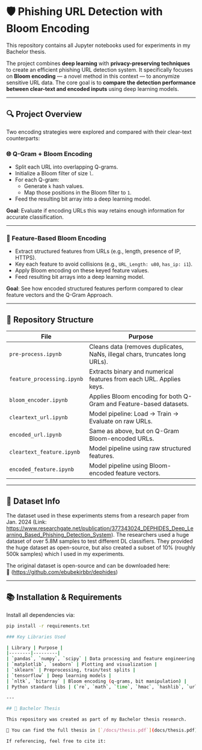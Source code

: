 # 🛡️ Phishing URL Detection with Bloom Encoding

This repository contains all Jupyter notebooks used for experiments in my Bachelor thesis.

The project combines **deep learning** with **privacy-preserving techniques** to create an efficient phishing URL detection system. It specifically focuses on **Bloom encoding** — a novel method in this context — to anonymize sensitive URL data. The core goal is to **compare the detection performance between clear-text and encoded inputs** using deep learning models.

---

## 🔍 Project Overview

Two encoding strategies were explored and compared with their clear-text counterparts:

### 🌐 Q-Gram + Bloom Encoding

- Split each URL into overlapping Q-grams.
- Initialize a Bloom filter of size `l`.
- For each Q-gram:
  - Generate `k` hash values.
  - Map those positions in the Bloom filter to `1`.
- Feed the resulting bit array into a deep learning model.

**Goal**: Evaluate if encoding URLs this way retains enough information for accurate classification.

---

### 🧩 Feature-Based Bloom Encoding

- Extract structured features from URLs (e.g., length, presence of IP, HTTPS).
- Key each feature to avoid collisions (e.g., `URL_Length: u80`, `has_ip: i1`).
- Apply Bloom encoding on these keyed feature values.
- Feed resulting bit arrays into a deep learning model.

**Goal**: See how encoded structured features perform compared to clear feature vectors and the Q-Gram Approach. 

---

## 📁 Repository Structure

| File | Purpose |
|------|---------|
| `pre-process.ipynb` | Cleans data (removes duplicates, NaNs, illegal chars, truncates long URLs). |
| `feature_processing.ipynb` | Extracts binary and numerical features from each URL. Applies keys. |
| `bloom_encoder.ipynb` | Applies Bloom encoding for both Q-Gram and Feature-based datasets. |
| `cleartext_url.ipynb` | Model pipeline: Load → Train → Evaluate on raw URLs. |
| `encoded_url.ipynb` | Same as above, but on Q-Gram Bloom-encoded URLs. |
| `cleartext_feature.ipynb` | Model pipeline using raw structured features. |
| `encoded_feature.ipynb` | Model pipeline using Bloom-encoded feature vectors. |

---

## 🧪 Dataset Info

The dataset used in these experiments stems from a research paper from Jan. 2024 (Link: https://www.researchgate.net/publication/377343024_DEPHIDES_Deep_Learning_Based_Phishing_Detection_System).
The researchers used a huge dataset of over 5.8M samples to test different DL classifiers. They provided the huge dataset as open-source, but also created a subset of 10% (roughly 500k samples) which I used in my experiments.

The original dataset is open-source and can be downloaded here:  
🔗 (https://github.com/ebubekirbbr/dephides)

---

## 📚 Installation & Requirements

Install all dependencies via:

```bash
pip install -r requirements.txt

### Key Libraries Used

| Library | Purpose |
|--------|---------|
| `pandas`, `numpy`, `scipy` | Data processing and feature engineering |
| `matplotlib`, `seaborn` | Plotting and visualization |
| `sklearn` | Preprocessing, train/test splits |
| `tensorflow` | Deep learning models |
| `nltk`, `bitarray` | Bloom encoding (q-grams, bit manipulation) |
| Python standard libs | (`re`, `math`, `time`, `hmac`, `hashlib`, `urllib`, `ipaddress`) |

---

## 📄 Bachelor Thesis

This repository was created as part of my Bachelor thesis research.

📄 You can find the full thesis in [`/docs/thesis.pdf`](docs/thesis.pdf) *(once added)*.

If referencing, feel free to cite it:


